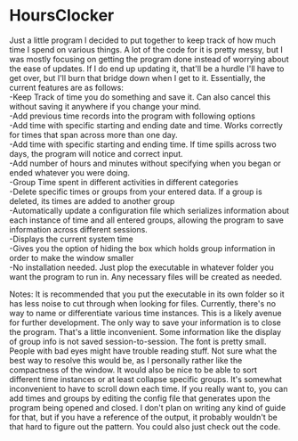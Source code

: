 # HoursClocker
Just a little program I decided to put together to keep track of how much time I spend on various things.
A lot of the code for it is pretty messy, but I was mostly focusing on getting the program done instead of worrying about the ease of updates. If I do end up updating it, that'll be a hurdle I'll have to get over, but I'll burn that bridge down when I get to it.
Essentially, the current features are as follows:  
-Keep Track of time you do something and save it. Can also cancel this without saving it anywhere if you change your mind.  
-Add previous time records into the program with following options  
 -Add time with specific starting and ending date and time. Works correctly for times that span across more than one day.  
 -Add time with specific starting and ending time. If time spills across two days, the program will notice and correct input.  
 -Add number of hours and minutes without specifying when you began or ended whatever you were doing.  
-Group Time spent in different activities in different categories  
-Delete specific times or groups from your entered data. If a group is deleted, its times are added to another group  
-Automatically update a configuration file which serializes information about each instance of time and all entered groups, allowing the program to save information across different sessions.  
-Displays the current system time  
-Gives you the option of hiding the box which holds group information in order to make the window smaller  
-No installation needed. Just plop the executable in whatever folder you want the program to run in. Any necessary files will be created as needed.

Notes:
It is recommended that you put the executable in its own folder so it has less noise to cut through when looking for files.
Currently, there's no way to name or differentiate various time instances. This is a likely avenue for further development.
The only way to save your information is to close the program. That's a little inconvenient. Some information like the display of group info is not saved session-to-session.
The font is pretty small. People with bad eyes might have trouble reading stuff. Not sure what the best way to resolve this would be, as I personally rather like the compactness of the window.
It would also be nice to be able to sort different time instances or at least collapse specific groups. It's somewhat inconvenient to have to scroll down each time.
If you really want to, you can add times and groups by editing the config file that generates upon the program being opened and closed. I don't plan on writing any kind of guide for that, but if you have a reference of the output, it probably wouldn't be that hard to figure out the pattern. You could also just check out the code.
